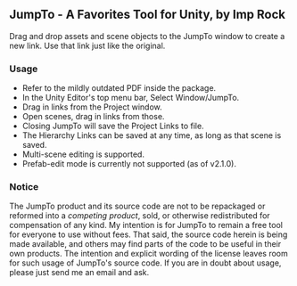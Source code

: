 ## JumpTo - A Favorites Tool for Unity, by Imp Rock ##
Drag and drop assets and scene objects to the JumpTo window to create a new link. Use that link just like the original.

### Usage ###
* Refer to the mildly outdated PDF inside the package.
* In the Unity Editor's top menu bar, Select Window/JumpTo.
* Drag in links from the Project window.
* Open scenes, drag in links from those.
* Closing JumpTo will save the Project Links to file.
* The Hierarchy Links can be saved at any time, as long as that scene is saved.
* Multi-scene editing is supported.
* Prefab-edit mode is currently not supported (as of v2.1.0).

### Notice ###
The JumpTo product and its source code are not to be repackaged or reformed into a _competing product_, sold, or otherwise redistributed for compensation of any kind. My intention is for JumpTo to remain a free tool for everyone to use without fees. That said, the source code herein is being made available, and others may find parts of the code to be useful in their own products. The intention and explicit wording of the license leaves room for such usage of JumpTo's source code. If you are in doubt about usage, please just send me an email and ask.
